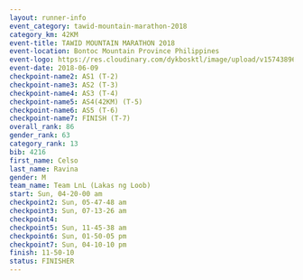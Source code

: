 ```yaml
---
layout: runner-info 
event_category: tawid-mountain-marathon-2018 
category_km: 42KM 
event-title: TAWID MOUNTAIN MARATHON 2018 
event-location: Bontoc Mountain Province Philippines 
event-logo: https://res.cloudinary.com/dykbosktl/image/upload/v1574389629/Logo/tawid2018_logo_t3op5o.png 
event-date: 2018-06-09 
checkpoint-name2: AS1 (T-2) 
checkpoint-name3: AS2 (T-3) 
checkpoint-name4: AS3 (T-4) 
checkpoint-name5: AS4(42KM) (T-5) 
checkpoint-name6: AS5 (T-6) 
checkpoint-name7: FINISH (T-7) 
overall_rank: 86
gender_rank: 63
category_rank: 13
bib: 4216
first_name: Celso
last_name: Ravina
gender: M
team_name: Team LnL (Lakas ng Loob)
start: Sun, 04-20-00 am
checkpoint2: Sun, 05-47-48 am
checkpoint3: Sun, 07-13-26 am
checkpoint4: 
checkpoint5: Sun, 11-45-38 am
checkpoint6: Sun, 01-50-05 pm
checkpoint7: Sun, 04-10-10 pm
finish: 11-50-10
status: FINISHER
---
```

